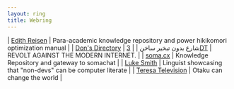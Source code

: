 ```yaml
---
layout: ring
title: Webring
---
```


| [Edith Reisen](http://reisen.netlify.app/)                       | Para-academic knowledge repository and power hikikomori optimization manual |
| [Don's Directory](http://dons.directory/)                        | شارع بدون تبخير ساخن |
| [3DT](https://3dtestosterone.net/)                               | REVOLT AGAINST THE MODERN INTERNET. |
| [soma.cx](https://soma.cx/home)                                  | Knowledge Repository and gateway to somachat |
| [Luke Smith](https://lukesmith.xyz)                              | Linguist showcasing that "non-devs" can be computer literate | 
| [Teresa Television](https://otakucanchangetheworld.netlify.app/) | Otaku can change the world |

